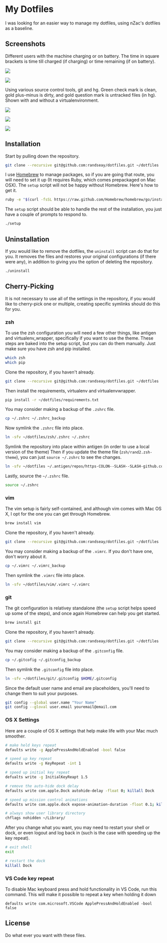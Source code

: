 # My Dotfiles

I was looking for an easier way to manage my dotfiles, using nZac's dotfiles as a baseline.

## Screenshots

Different users with the machine charging or on battery. The time in square brackets is time till charged (if charging) or time remaining (if on battery).

![](https://github.com/randseay/dotfiles/blob/master/img/prompt-root-charging.png)

![](https://github.com/randseay/dotfiles/blob/master/img/prompt-user-battery.png)

Using various source control tools, git and hg. Green check mark is clean, gold plus-minus is dirty, and gold question mark is untracked files (in hg). Shown with and without a virtualenvironment.

![](https://github.com/randseay/dotfiles/blob/master/img/prompt-git-clean-charging.png)

![](https://github.com/randseay/dotfiles/blob/master/img/prompt-venv-git-dirty-battery.png)

![](https://github.com/randseay/dotfiles/blob/master/img/prompt-venv-hg-untracked-battery.png)

## Installation

Start by pulling down the repository.

```bash
git clone --recursive git@github.com:randseay/dotfiles.git ~/dotfiles
```

I use [Homebrew](http://brew.sh/) to manage packages, so if you are going that route, you will need to set it up (It requires Ruby, which comes prepackaged on Mac OSX). The `setup` script will not be happy without Homebrew. Here's how to get it.

```bash
ruby -e "$(curl -fsSL https://raw.github.com/Homebrew/homebrew/go/install)"
```

The `setup` script should be able to handle the rest of the installation, you just have a couple of prompts to respond to.

```bash
./setup
```

## Uninstallation

If you would like to remove the dotfiles, the `uninstall` script can do that for you. It removes the files and restores your original configurations (if there were any), in addition to giving you the option of deleting the repository.

```bash
./uninstall
```

## Cherry-Picking

It is not necessary to use all of the settings in the repository, if you would like to cherry-pick one or multiple, creating specific symlinks should do this for you.

### zsh

To use the zsh configuration you will need a few other things, like antigen and virtualenv_wrapper, specifically if you want to use the theme. These steps are baked into the setup script, but you can do them manually. Just make sure you have zsh and pip installed.

```bash
which zsh
which pip
```

Clone the repository, if you haven't already.

```bash
git clone --recursive git@github.com:randseay/dotfiles.git ~/dotfiles
```

Then install the requirements, virtualenv and virtualenvwrapper.

```bash
pip install -r ~/dotfiles/requirements.txt
```

You may consider making a backup of the `.zshrc` file.

```bash
cp ~/.zshrc ~/.zshrc_backup
```

Now symlink the `.zshrc` file into place.

```bash
ln -sfv ~/dotfiles/zsh/.zshrc ~/.zshrc
```

Symlink the repository into place within antigen (in order to use a local version of the theme) Then if you update the theme file (`zsh/rand2.zsh-theme`), you can just `source ~/.zshrc` to see the changes.

```bash
ln -sfv ~/dotfiles ~/.antigen/repos/https-COLON--SLASH--SLASH-github.com-SLASH-randseay-SLASH-dotfiles.git
```

Lastly, source the `~/.zshrc` file.

```bash
source ~/.zshrc
```

### vim

The vim setup is fairly self-contained, and although vim comes with Mac OS X, I opt for the one you can get through Homebrew.

```bash
brew install vim
```

Clone the repository, if you haven't already.

```bash
git clone --recursive git@github.com:randseay/dotfiles.git ~/dotfiles
```

You may consider making a backup of the `.vimrc`. If you don't have one, don't worry about it.

```bash
cp ~/.vimrc ~/.vimrc_backup
```

Then symlink the `.vimrc` file into place.

```bash
ln -sfv ~/dotfiles/vim/.vimrc ~/.vimrc
```

### git

The git configuration is relativey standalone (the `setup` script helps speed up some of the steps), and once again Homebrew can help you get started.

```bash
brew install git
```

Clone the repository, if you haven't already.

```bash
git clone --recursive git@github.com:randseay/dotfiles.git ~/dotfiles
```

You may consider making a backup of the `.gitconfig` file.

```bash
cp ~/.gitcofig ~/.gitconfig_backup
```

Then symlink the `.gitconfig` file into place.

```bash
ln -sfv ~/dotfiles/git/.gitconfig $HOME/.gitconfig
```

Since the default user name and email are placeholders, you'll need to change them to suit your purposes.

```bash
git config --global user.name "Your Name"
git config --gloval user.email youremail@email.com
```

### OS X Settings

Here are a couple of OS X settings that help make life with your Mac much smoother.

```bash
# make held keys repeat
defaults write -g ApplePressAndHoldEnabled -bool false

# speed up key repeat
defaults write -g KeyRepeat -int 1

# speed up initial key repeat
defualts write -g InitialKeyReapt 1.5

# remove the auto-hide dock delay
defaults write com.apple.Dock autohide-delay -float 0; killall Dock

# speed up mission control animations
defaults write com.apple.dock expose-animation-duration -float 0.1; killall Dock

# always show user library directory
chflags nohidden ~/Library/
```

After you change what you want, you may need to restart your shell or dock, or even logout and log back in (such is the case with speeding up the key repeat).

```bash
# exit shell
exit

# restart the dock
killall Dock
```

### VS Code key repeat

To disable Mac keyboard press and hold functionality in VS Code, run this command. This will make it possible to repeat a key when holding it down

```
defaults write com.microsoft.VSCode ApplePressAndHoldEnabled -bool false
```

## License
Do what ever you want with these files.

